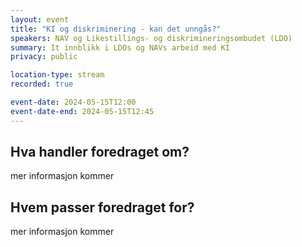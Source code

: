 ```yaml
---
layout: event
title: "KI og diskriminering - kan det unngås?"
speakers: NAV og Likestillings- og diskrimineringsombudet (LDO)
summary: It innblikk i LDOs og NAVs arbeid med KI
privacy: public

location-type: stream
recorded: true

event-date: 2024-05-15T12:00
event-date-end: 2024-05-15T12:45
---
```

## Hva handler foredraget om?
mer informasjon kommer

## Hvem passer foredraget for?
mer informasjon kommer
